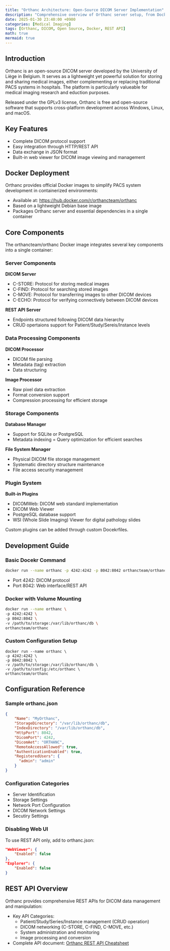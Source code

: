 ```yaml
---
title: "Orthanc Architecture: Open-Source DICOM Server Implementation"
description: "Comprehensive overview of Orthanc server setup, from Docker deployment to REST API integration."
date: 2025-01-30 23:40:00 +0900
categories: [Medical Imaging]
tags: [Orthanc, DICOM, Open Source, Docker, REST API]
math: true
mermaid: true
---
```


## Introduction
Orthanc is an open-source DICOM server developed by the University of Liège in Belgium. It serves as a lightweight yet powerful solution for storing and sharing medical images, either complementing or replacing traditional PACS systems in hospitals. The platform is particularly valueable for medical imaging research and eduction purposes.

Released under the GPLv3 license, Orthanc is free and open-source software that supports cross-platform development across Windows, Linux, and macOS.

## Key Features
- Complete DICOM protocol support
- Easy integration through HTTP/REST API
- Data exchange in JSON format
- Built-in web viewer for DICOM image viewing and management

## Docker Deployment
Orthanc provides official Docker images to simplify PACS system development in containerized environments:
- Available at: https://hub.docker.com/r/orthancteam/orthanc
- Based on a lightweight Debian base image
- Packages Orthanc server and essential dependencies in a single container

## Core Components
The orthancteam/orthanc Docker image integrates several key components into a single container:

### Server Components
**DICOM Server**
- C-STORE: Protocol for storing medical images
- C-FIND: Protocol for searching stored images
- C-MOVE: Protocol for transferring images to other DICOM devices
- C-ECHO: Protocol for verifying connectively between DICOM devices

**REST API Server**
- Endpoints structured following DICOM data hierarchy
- CRUD opertaions support for Patient/Study/Sereis/Instance levels

### Data Processing Components
**DICOM Processor**
- DICOM file parsing
- Metadata (tag) extraction
- Data structuring

**Image Processor**
- Raw pixel data extraction
- Format conversion support
- Compression processing for efficient storage

### Storage Components
**Database Manager**
- Support for SQLite or PostgreSQL
- Metadata indexing
= Query optimization for efficient searches

**File System Manager**
- Physical DICOM file storage management
- Systematic directory structure maintenance
- File access security management

### Plugin System
**Built-in Plugins**
- DICOMWeb: DICOM web standard implementation
- DICOM Web Viewer
- PostgreSQL database support
- WSI (Whole Slide Imaging) Viewer for digital pathology slides

Custom plugins can be added through custom Docekrfiles.

## Development Guide
### Basic Docekr Command
```bash
docker run --name orthanc -p 4242:4242 -p 8042:8042 orthancteam/orthanc
```
- Port 4242: DICOM protocol
- Port 8042: Web interface/REST API

### Docker with Volume Mounting
```bash
docker run --name orthanc \
-p 4242:4242 \
-p 8042:8042 \
-v /path/to/storage:/var/lib/orthanc/db \
orthancteam/orthanc
```

### Custom Configuration Setup
```
docker run --name orthanc \
-p 4242:4242 \
-p 8042:8042 \
-v /path/to/storage:/var/lib/orthanc/db \
-v /path/to/config:/etc/orthanc \
orthancteam/orthanc
```

## Configuration Reference
### Sample orthanc.json
```json
{
    "Name": "MyOrthanc",
    "StorageDirectory": "/var/lib/orthanc/db",
    "IndexDirectory": "/var/lib/orthanc/db",
    "HttpPort": 8042,
    "DicomPort": 4242,
    "DicomAet": "ORTHANC",
    "RemoteAccessAllowed": true,
    "AuthenticationEnabled": true,
    "RegisteredUsers": {
      "admin": "admin"
    }
}
```

### Configuration Categories
- Server Identification
- Storage Settings
- Network Port Configuration
- DICOM Network Settings
- Secutiry Settings

### Disabling Web UI
To use REST API only, add to orthanc.json:
```json
"WebViewer": {
    "Enabled": false
},
"Explorer": {
    "Enabled": false
}
```

## REST API Overview
Orthanc provides comprehensive REST APIs for DICOM data management and manipulation:
- Key API Categories:
    - Patient/Study/Series/Instance management (CRUD operation)
    - DICOM networking (C-STORE, C-FIND, C-MOVE, etc.)
    - System administration and monitoring
    - Image processing and conversion
- Complete API document: [Orthanc REST API Cheatsheet](https://orthanc.uclouvain.be/book/users/rest-cheatsheet.html)